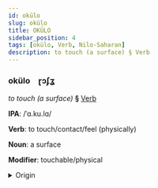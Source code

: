 ```yaml
---
id: okülo
slug: okülo
title: OKÜLO
sidebar_position: 4
tags: [okülo, Verb, Nilo-Saharan]
description: to touch (a surface) § Verb
---
```


### okülo&emsp;<span kind="abugida">ɽɔʄʓ</span>

*to touch (a surface)* **§** [Verb](../../tags/Verb)

**IPA**: /ˈɑ.ku.lɑ/

**Verb**: to touch/contact/feel (physically)

**Noun**: a surface

**Modifier**: touchable/physical

<details>
    <summary>Origin</summary>
    Dholuo akura /ɑ.kuː.ra/<br/>
    <em>Nilo-Saharan Language Family</em>
</details>